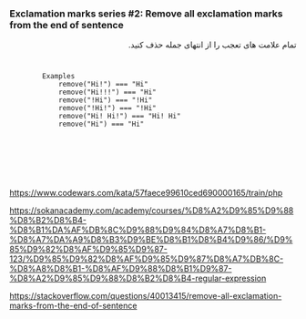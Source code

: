 <h3>Exclamation marks series #2: Remove all exclamation marks from the end of sentence</h3>
<div dir="rtl">
تمام علامت های تعجب را از انتهای جمله حذف کنید.


</div>
<code>
    <pre>
        Examples
            remove("Hi!") === "Hi"
            remove("Hi!!!") === "Hi"
            remove("!Hi") === "!Hi"
            remove("!Hi!") === "!Hi"
            remove("Hi! Hi!") === "Hi! Hi"
            remove("Hi") === "Hi"
    </pre>
</code>
<br>
<br>
<br>

https://www.codewars.com/kata/57faece99610ced690000165/train/php

https://sokanacademy.com/academy/courses/%D8%A2%D9%85%D9%88%D8%B2%D8%B4-%D8%B1%DA%AF%DB%8C%D9%88%D9%84%D8%A7%D8%B1-%D8%A7%DA%A9%D8%B3%D9%BE%D8%B1%D8%B4%D9%86/%D9%85%D9%82%D8%AF%D9%85%D9%87-123/%D9%85%D9%82%D8%AF%D9%85%D9%87%D8%A7%DB%8C-%D8%A8%D8%B1-%D8%AF%D9%88%D8%B1%D9%87-%D8%A2%D9%85%D9%88%D8%B2%D8%B4-regular-expression

https://stackoverflow.com/questions/40013415/remove-all-exclamation-marks-from-the-end-of-sentence